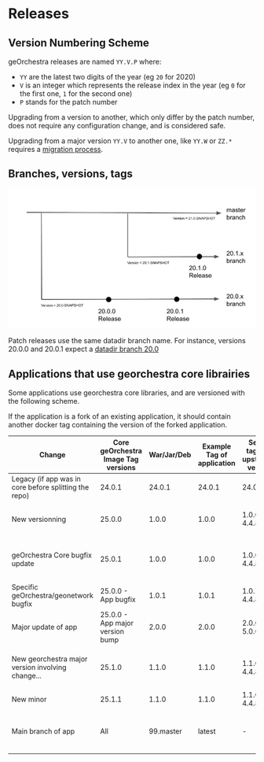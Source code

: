 # Releases

## Version Numbering Scheme

geOrchestra releases are named `YY.V.P` where:
 * `YY` are the latest two digits of the year (eg `20` for 2020)
 * `V` is an integer which represents the release index in the year (eg `0` for the first one, `1` for the second one)
 * `P` stands for the patch number

Upgrading from a version to another, which only differ by the patch number, does not require any configuration change, and is considered safe.

Upgrading from a major version `YY.V` to another one, like `YY.W` or `ZZ.*` requires a [migration process](../migrations).

## Branches, versions, tags

![branches](images/branches.jpg)

Patch releases use the same datadir branch name. For instance, versions 20.0.0 and 20.0.1 expect a [datadir branch 20.0](https://github.com/georchestra/datadir/tree/20.0)

## Applications that use georchestra core librairies

Some applications use georchestra core libraries, and are versioned with the following scheme.

If the application is a fork of an existing application, it should contain another docker tag containing the version of the forked application.

| Change                                                | Core geOrchestra Image Tag versions | War/Jar/Deb | Example Tag of application | Second tag (with upstream's version) | Description                                | App Branch |
|-------------------------------------------------------|-------------------------------------|-------------|----------------------------|--------------------------------------|--------------------------------------------|------------|
| Legacy (if app was in core before splitting the repo) | 24.0.1                              | 24.0.1      | 24.0.1                     | 24.0.1                               | keep legacy versionning                    |            |
| New versionning                                       | 25.0.0                              | 1.0.0       | 1.0.0                      | 1.0.0-4.4.8                          | Introduce two new tag versions             | 1.0.x      |
| geOrchestra Core bugfix update                        | 25.0.1                              | 1.0.0       | 1.0.0                      | 1.0.0-4.4.8                          | Doesn't change as nothing changed in App   | 1.0.x      |
| Specific geOrchestra/geonetwork bugfix                | 25.0.0 - App bugfix                 | 1.0.1       | 1.0.1                      | 1.0.1-4.4.8                          | fork version bump                          | 1.0.x      |
| Major update of app                                   | 25.0.0 - App major version bump     | 2.0.0       | 2.0.0                      | 2.0.0-5.0.0                          | Bump to major either                       | 2.0.x      |
| New georchestra major version involving change...     | 25.1.0                              | 1.1.0       | 1.1.0                      | 1.1.0-4.4.8                          | Bump minor accordingly with changes        | 1.1.x      |
| New minor                                             | 25.1.1                              | 1.1.0       | 1.1.0                      | 1.1.0-4.4.8                          | No change                                  | 1.1.x      |
| Main branch of app                                    | All                                 | 99.master   | latest                     | -                                    | Main branch should set a prefix of 99.main | main       |
